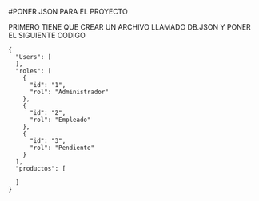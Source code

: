 #PONER JSON PARA EL PROYECTO

PRIMERO TIENE QUE CREAR UN ARCHIVO LLAMADO DB.JSON Y PONER EL SIGUIENTE CODIGO  

```
{
  "Users": [
  ],
  "roles": [
    {
      "id": "1",
      "rol": "Administrador"
    },
    {
      "id": "2",
      "rol": "Empleado"
    },
    {
      "id": "3",
      "rol": "Pendiente"
    }
  ],
  "productos": [
  
  ]
}
```
